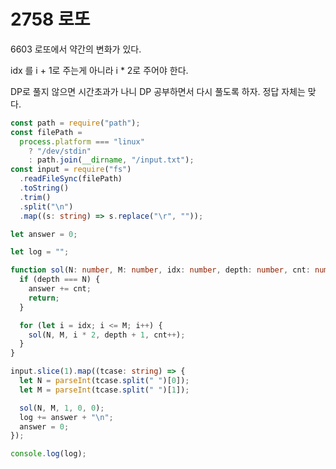 # 2758 로또

6603 로또에서 약간의 변화가 있다.

idx 를 i + 1로 주는게 아니라 i \* 2로 주어야 한다.

DP로 풀지 않으면 시간초과가 나니 DP 공부하면서 다시 풀도록 하자. 정답 자체는 맞다.

```typescript
const path = require("path");
const filePath =
  process.platform === "linux"
    ? "/dev/stdin"
    : path.join(__dirname, "/input.txt");
const input = require("fs")
  .readFileSync(filePath)
  .toString()
  .trim()
  .split("\n")
  .map((s: string) => s.replace("\r", ""));

let answer = 0;

let log = "";

function sol(N: number, M: number, idx: number, depth: number, cnt: number) {
  if (depth === N) {
    answer += cnt;
    return;
  }

  for (let i = idx; i <= M; i++) {
    sol(N, M, i * 2, depth + 1, cnt++);
  }
}

input.slice(1).map((tcase: string) => {
  let N = parseInt(tcase.split(" ")[0]);
  let M = parseInt(tcase.split(" ")[1]);

  sol(N, M, 1, 0, 0);
  log += answer + "\n";
  answer = 0;
});

console.log(log);
```
